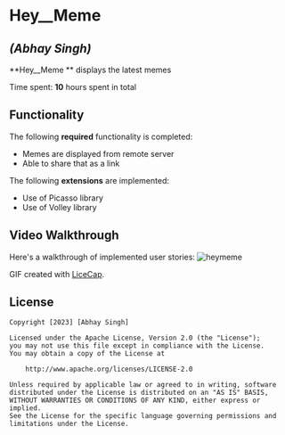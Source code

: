 # Hey__Meme

## *(Abhay Singh)*
**Hey__Meme ** displays the latest memes

Time spent: **10** hours spent in total

## Functionality 

The following **required** functionality is completed:
* Memes are displayed  from remote server 
* Able to share that as a link 

The following **extensions** are implemented:
* Use of Picasso library 
* Use of Volley library

## Video Walkthrough

Here's a walkthrough of implemented user stories:
![heymeme](https://user-images.githubusercontent.com/102821014/226935323-dbf18969-6a5a-40e3-8d62-3d9c3038c39d.gif)

GIF created with [LiceCap](http://www.cockos.com/licecap/).


## License

    Copyright [2023] [Abhay Singh]

    Licensed under the Apache License, Version 2.0 (the "License");
    you may not use this file except in compliance with the License.
    You may obtain a copy of the License at

        http://www.apache.org/licenses/LICENSE-2.0

    Unless required by applicable law or agreed to in writing, software
    distributed under the License is distributed on an "AS IS" BASIS,
    WITHOUT WARRANTIES OR CONDITIONS OF ANY KIND, either express or implied.
    See the License for the specific language governing permissions and
    limitations under the License.


